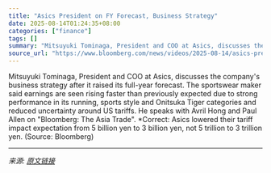 ```yaml
---
title: "Asics President on FY Forecast, Business Strategy"
date: 2025-08-14T01:24:35+08:00
categories: ["finance"]
tags: []
summary: "Mitsuyuki Tominaga, President and COO at Asics, discusses the company's business strategy after it raised its full-year forecast. The sportswear maker said earnings are seen rising faster than previou"
source_url: "https://www.bloomberg.com/news/videos/2025-08-14/asics-president-on-fy-forecast-business-strategy-video"
---
```


Mitsuyuki Tominaga, President and COO at Asics, discusses the company's business strategy after it raised its full-year forecast. The sportswear maker said earnings are seen rising faster than previously expected due to strong performance in its running, sports style and Onitsuka Tiger categories and reduced uncertainty around US tariffs. He speaks with Avril Hong and Paul Allen on "Bloomberg: The Asia Trade". *Correct: Asics lowered their tariff impact expectation from 5 billion yen to 3 billion yen, not 5 trillion to 3 trillion yen. (Source: Bloomberg)

---

*来源: [原文链接](https://www.bloomberg.com/news/videos/2025-08-14/asics-president-on-fy-forecast-business-strategy-video)*
